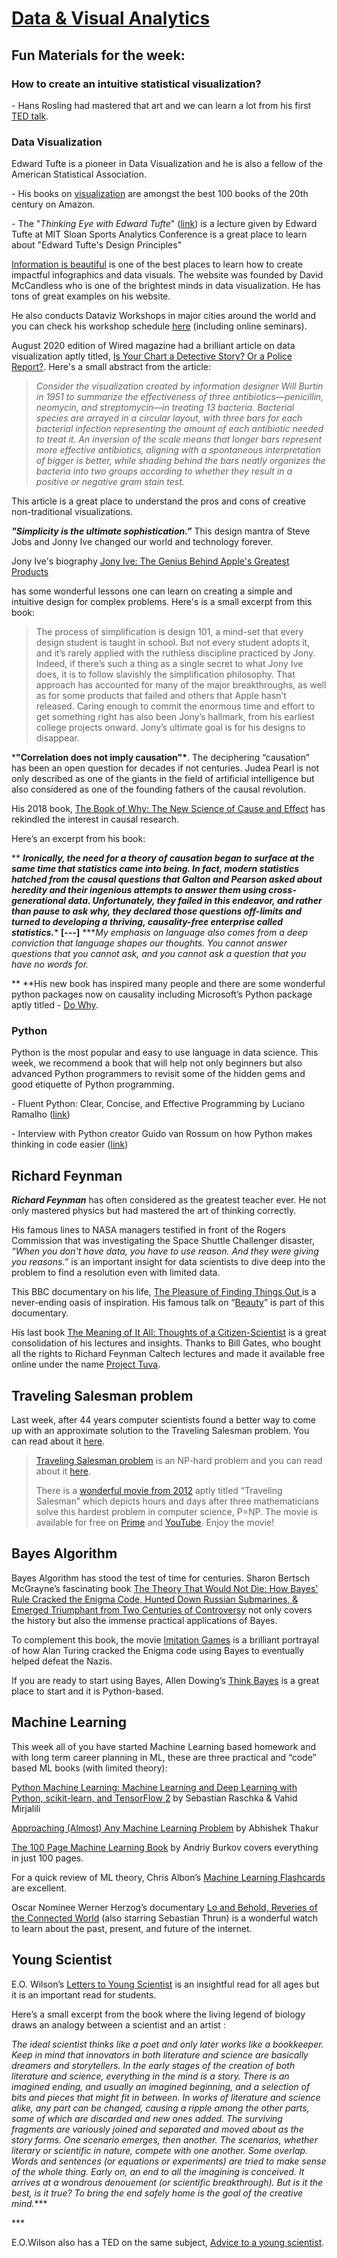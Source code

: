 # [Data & Visual Analytics](https://gatech.instructure.com/courses/170430)



## Fun Materials for the week:

### How to create an intuitive statistical visualization?

 \- Hans Rosling had mastered that art and we can learn a lot from his first [TED talk](https://www.ted.com/talks/hans_rosling_the_best_stats_you_ve_ever_seen).



### Data Visualization

Edward Tufte is a pioneer in Data Visualization and he is also a fellow of the American Statistical Association.

\- His books on [visualization](https://www.edwardtufte.com/tufte/books_vdqi) are amongst the best 100 books of the 20th century on Amazon.

\- The "*Thinking Eye with Edward Tufte*" ([link](https://www.youtube.com/watch?v=mvrNemNoQ5M&t=164s )) is a lecture given by Edward Tufte at MIT Sloan Sports Analytics Conference is a great place to learn about "Edward Tufte's Design Principles"



[Information is beautiful](https://informationisbeautiful.net/) is one of the best places to learn how to create impactful infographics and data visuals. The website was founded by David McCandless who is one of the brightest minds in data visualization. He has tons of great examples on his website. 

He also conducts Dataviz Workshops in major cities around the world and you can check his workshop schedule [here](https://informationisbeautiful.net/workshops/) (including online seminars).



August 2020 edition of Wired magazine had a brilliant article on data visualization aptly titled, [Is Your Chart a Detective Story? Or a Police Report?](https://www.wired.com/story/is-your-chart-a-detective-story-or-a-police-report/). Here's a small abstract from the article: 

> *Consider the visualization created by information designer Will Burtin in 1951 to summarize the effectiveness of three antibiotics—penicillin, neomycin, and streptomycin—in treating 13 bacteria. Bacterial species are arrayed in a circular layout, with three bars for each bacterial infection representing the amount of each antibiotic needed to treat it. An inversion of the scale means that longer bars represent more effective antibiotics, aligning with a spontaneous interpretation of bigger is better, while shading behind the bars neatly organizes the bacteria into two groups according to whether they result in a positive or negative gram stain test.*

This article is a great place to understand the pros and cons of creative non-traditional visualizations.



***"Simplicity is the ultimate sophistication.”*** This design mantra of Steve Jobs and Jonny Ive changed our world and technology forever. 

 

Jony Ive's biography [Jony Ive: The Genius Behind Apple's Greatest Products](https://amzn.to/365FaZE)

has some wonderful lessons one can learn on creating a simple and intuitive design for complex problems. Here's is a small excerpt from this book:

> The process of simplification is design 101, a mind-set that every design student is taught in school. But not every student adopts it, and it’s rarely applied with the ruthless discipline practiced by Jony. Indeed, if there’s such a thing as a single secret to what Jony Ive does, it is to follow slavishly the simplification philosophy. That approach has accounted for many of the major breakthroughs, as well as for some products that failed and others that Apple hasn’t released. Caring enough to commit the enormous time and effort to get something right has also been Jony’s hallmark, from his earliest college projects onward. Jony’s ultimate goal is for his designs to disappear.
>
> 



***"Correlation does not imply causation"\***. The deciphering “causation” has been an open question for decades if not centuries. Judea Pearl is not only described as one of the giants in the field of artificial intelligence but also considered as one of the founding fathers of the causal revolution. 

His 2018 book, [The Book of Why: The New Science of Cause and Effect](https://amzn.to/3ipZebM) has rekindled the interest in causal research.

Here’s an excerpt from his book:

**
***Ironically, the need for a theory of causation began to surface at the same time that statistics came into being. In fact, modern statistics hatched from the causal questions that Galton and Pearson asked about heredity and their ingenious attempts to answer them using cross-generational data. Unfortunately, they failed in this endeavor, and rather than pause to ask why, they declared those questions off-limits and turned to developing a thriving, causality-free enterprise called statistics.****
****[---]****
****My emphasis on language also comes from a deep conviction that language shapes our thoughts. You cannot answer questions that you cannot ask, and you cannot ask a question that you have no words for.* 

**
**His new book has inspired many people and there are some wonderful python packages now on causality including Microsoft’s Python package aptly titled - [Do Why](https://github.com/Microsoft/dowhy).



### Python

 Python is the most popular and easy to use language in data science. This week, we recommend a book that will help not only beginners but also advanced Python programmers to revisit some of the hidden gems and good etiquette of Python programming.

\- Fluent Python: Clear, Concise, and Effective Programming by Luciano Ramalho ([link](https://amzn.to/3hSJ3nR))

\- Interview with Python creator Guido van Rossum on how Python makes thinking in code easier ([link](https://blog.dropbox.com/topics/work-culture/-the-mind-at-work--guido-van-rossum-on-how-python-makes-thinking))



## Richard Feynman

***Richard Feynman*** has often considered as the greatest teacher ever. He not only mastered physics but had mastered the art of thinking correctly.



His famous lines to NASA managers testified in front of the Rogers Commission that was investigating the Space Shuttle Challenger disaster, *“When you don't have data, you have to use reason. And they were giving you reasons.”* is an important insight for data scientists to dive deep into the problem to find a resolution even with limited data.



This BBC documentary on his life, [The Pleasure of Finding Things Out ](https://www.bbc.co.uk/iplayer/episode/p018dvyg/horizon-19811982-the-pleasure-of-finding-things-out)is a never-ending oasis of inspiration. His famous talk on “[Beauty](https://www.youtube.com/watch?v=cRmbwczTC6E)” is part of this documentary.



His last book [The Meaning of It All: Thoughts of a Citizen-Scientist](https://amzn.to/3lpGwD1) is a great consolidation of his lectures and insights. Thanks to Bill Gates, who bought all the rights to Richard Feynman Caltech lectures and made it available free online under the name [Project Tuva](https://www.microsoft.com/en-us/research/project/tuva-richard-feynman).

## Traveling Salesman problem

Last week, after 44 years computer scientists found a better way to come up with an approximate solution to the Traveling Salesman problem. You can read about it [here](https://www.quantamagazine.org/computer-scientists-break-traveling-salesperson-record-20201008/).

> [Traveling Salesman problem](https://en.wikipedia.org/wiki/Travelling_salesman_problem) is an NP-hard problem and you can read about it [here](https://en.wikipedia.org/wiki/NP-hardness).
>
> 
>
> There is a [wonderful movie from 2012](http://www.travellingsalesmanmovie.com/) aptly titled “Traveling Salesman” which depicts hours and days after three mathematicians solve this hardest problem in computer science, P=NP. The movie is available for free on [Prime](https://amzn.to/358bmcM) and [YouTube](https://youtube.com/watch?v=PVu11IQjRsM). Enjoy the movie!
>
> 



## Bayes Algorithm

Bayes Algorithm has stood the test of time for centuries. Sharon Bertsch McGrayne’s fascinating book [The Theory That Would Not Die: How Bayes' Rule Cracked the Enigma Code, Hunted Down Russian Submarines, & Emerged Triumphant from Two Centuries of Controversy](https://amzn.to/2TmxJpo) not only covers the history but also the immense practical applications of Bayes.



To complement this book, the movie [Imitation Games](https://amzn.to/2Tm5wis) is a brilliant portrayal of how Alan Turing cracked the Enigma code using Bayes to eventually helped defeat the Nazis.



If you are ready to start using Bayes, Allen Dowing’s [Think Bayes](https://amzn.to/2Hk0u3T) is a great place to start and it is Python-based.



## Machine Learning

This week all of you have started Machine Learning based homework and with long term career planning in ML, these are three practical and “code” based ML books (with limited theory):



[Python Machine Learning: Machine Learning and Deep Learning with Python, scikit-learn, and TensorFlow 2](https://amzn.to/2HIfatJ) by Sebastian Raschka & Vahid Mirjalili

[Approaching (Almost) Any Machine Learning Problem](https://amzn.to/35U0JuP) by Abhishek Thakur



[The 100 Page Machine Learning Book](https://amzn.to/31Qerxn) by Andriy Burkov covers everything in just 100 pages.



For a quick review of ML theory, Chris Albon’s [Machine Learning Flashcards](https://machinelearningflashcards.com/) are excellent.


Oscar Nominee Werner Herzog’s documentary [Lo and Behold, Reveries of the Connected World](https://amzn.to/2TBiTeJ) (also starring Sebastian Thrun) is a wonderful watch to learn about the past, present, and future of the internet.



## Young Scientist

E.O. Wilson’s [Letters to Young Scientist](https://amzn.to/3p1outr) is an insightful read for all ages but it is an important read for students.



Here’s a small excerpt from the book where the living legend of biology draws an analogy between a scientist and an artist :



*The ideal scientist thinks like a poet and only later works like a bookkeeper. Keep in mind that innovators in both literature and science are basically dreamers and storytellers. In the early stages of the creation of both literature and science, everything in the mind is a story. There is an imagined ending, and usually an imagined beginning, and a selection of bits and pieces that might fit in between. In works of literature and science alike, any part can be changed, causing a ripple among the other parts, some of which are discarded and new ones added. The surviving fragments are variously joined and separated and moved about as the story forms. One scenario emerges, then another. The scenarios, whether literary or scientific in nature, compete with one another. Some overlap. Words and sentences (or equations or experiments) are tried to make sense of the whole thing. Early on, an end to all the imagining is conceived. It arrives at a wondrous denouement (or scientific breakthrough). But is it the best, is it true? To bring the end safely home is the goal of the creative mind.****

\***

E.O.Wilson also has a TED on the same subject, [Advice to a young scientist](https://www.ted.com/talks/e_o_wilson_advice_to_a_young_scientist).